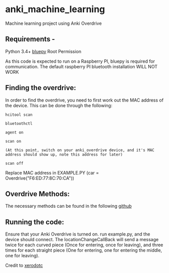# anki_machine_learning
Machine learning project using Anki Overdrive

## Requirements - 
Python 3.4+ 
[bluepy](https://github.com/IanHarvey/bluepy)
Root Permission

As this code is expected to run on a Raspberry PI, bluepy is required for communication. The default raspberry PI bluetooth installation WILL NOT WORK

## Finding the overdrive:

In order to find the overdrive, you need to first work out the MAC address of the device. This can be done through the following:
```
hcitool scan  

bluetoothctl

agent on

scan on 

(At this point, switch on your anki_overdrive device, and it's MAC address should show up, note this address for later)

scan off
```
Replace MAC address in EXAMPLE.PY (car = Overdrive("F6:ED:77:8C:70:CA"))

## Overdrive Methods: 

The necessary methods can be found in the following [github](https://github.com/xerodotc/overdrive-python/blob/master/overdrive.py)

## Running the code:

Ensure that your Anki Overdrive is  turned on. run example.py, and the device should connect. The locationChangeCallBack will send a message twice for each curved piece (Once for entering, once for leaving), and three times for each straight piece (One for entering, one for entering the middle, one for leaving).  


Credit to [xerodotc](https://github.com/xerodotc/overdrive-python/blob/master/overdrive.py)
